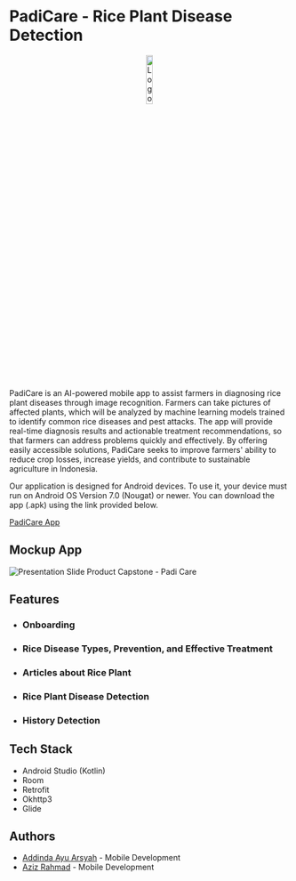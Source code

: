 # PadiCare - Rice Plant Disease Detection
<p align="center" width="100%">
  <img width="15%" src="https://github.com/user-attachments/assets/0d343be6-bbfa-4cc7-861b-b57e16e6d283" alt="Logo PadiCare (Fixx)">
</p>
PadiCare is an AI-powered mobile app to assist farmers in diagnosing rice plant diseases through image recognition. Farmers can take pictures of affected plants, which will be analyzed by machine learning models trained to identify common rice diseases and pest attacks. The app will provide real-time diagnosis results and actionable treatment recommendations, so that farmers can address problems quickly and effectively. By offering easily accessible solutions, PadiCare seeks to improve farmers' ability to reduce crop losses, increase yields, and contribute to sustainable agriculture in Indonesia.


Our application is designed for Android devices. To use it, your device must run on Android OS Version 7.0 (Nougat) or newer. You can download the app (.apk) using the link provided below.

[PadiCare App](https://drive.google.com/drive/folders/19QebCHVF2NMtDcbRbaypA8hE61ljkqyr?usp=sharing) 

## Mockup App
  ![Presentation Slide Product Capstone - Padi Care](https://github.com/user-attachments/assets/4903b882-34cf-4226-9bd0-c07fceeb2dc6)

## Features
- ### Onboarding
- ### Rice Disease Types, Prevention, and Effective Treatment
- ### Articles about Rice Plant
- ### Rice Plant Disease Detection
- ### History Detection

## Tech Stack

- Android Studio (Kotlin)
- Room 
- Retrofit
- Okhttp3
- Glide
  
## Authors

- [Addinda Ayu Arsyah](https://www.linkedin.com/in/addinda-ayu-arsyah) - Mobile Development
- [Aziz Rahmad](https://www.linkedin.com/in/azizrahmad/) - Mobile Development
